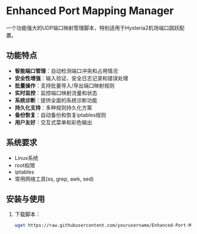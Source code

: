 # Enhanced Port Mapping Manager

一个功能强大的UDP端口映射管理脚本，特别适用于Hysteria2机场端口跳跃配置。

## 功能特点

- **智能端口管理**：自动检测端口冲突和占用情况
- **安全性增强**：输入验证、安全日志记录和错误处理
- **批量操作**：支持批量导入/导出端口映射规则
- **实时监控**：监控端口映射流量和状态
- **系统诊断**：提供全面的系统诊断功能
- **持久化支持**：多种规则持久化方案
- **备份恢复**：自动备份和恢复iptables规则
- **用户友好**：交互式菜单和彩色输出

## 系统要求

- Linux系统
- root权限
- iptables
- 常用网络工具(ss, grep, awk, sed)

## 安装与使用

1. 下载脚本：
   ```bash
   wget https://raw.githubusercontent.com/yourusername/Enhanced-Port-Mapping-Manager/main/Enhanced\ Port\ Mapping\ Manager.txt

